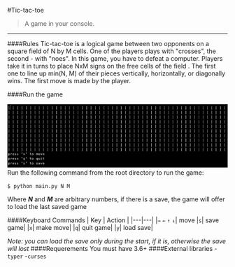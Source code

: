 #Tic-tac-toe
> A game in your console.
---
####Rules
Tic-tac-toe is a logical game between two opponents on a square field of N by M cells. One of the players plays with "crosses", the second - with "noes". In this game, you have to defeat a computer. Players take it in turns to place NxM signs on the free cells of the field . The first one to line up min(N, M) of their pieces vertically, horizontally, or diagonally wins. The first move is made by the player.

####Run the game

![image1](images/gameplay.png)
Run the following command from the root directory to run the game:
```
$ python main.py N M
```
Where **_N_** and **_M_** are arbitrary numbers, if there is a save, the game will offer to load the last saved game

####Keyboard Commands
| Key | Action |
|---|---|
|`→` `←` `↑` `↓`| move
|`s`| save game|
|`x`| make move|
|`q`| quit game|
|`y`| load save|

_Note: you can load the save only during the start, if it is, otherwise the save will lost_
####Requerements
You must have 3.6+
####External libraries
-`typer`
-`curses`